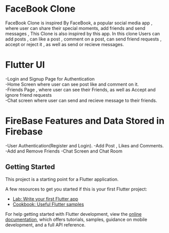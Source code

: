 # FaceBook Clone

FaceBook Clone is inspired By FaceBook, a popular social media app , where user can share their special moments, add friends and send messages , This Clone is also inspired by this app. In this clone Users can add posts , can like a post , comment on a post, can send friend requests , accept or reject it , as well as send or recieve messages.

# Flutter UI

-Login and Signup Page for Authentication<br>
-Home Screen where user can see post like and comment on it.<br>
-Friends Page , where user can see their Friends, as well as Accept and ignore friend requests<br>
-Chat screen where user can send and recieve message to their friends.<br>

# FireBase Features and Data Stored in Firebase

-User Authentication(Register and Login).
-Add Post , Likes and Comments.
-Add and Remove Friends
-Chat Screen and Chat Room

## Getting Started

This project is a starting point for a Flutter application.

A few resources to get you started if this is your first Flutter project:

- [Lab: Write your first Flutter app](https://docs.flutter.dev/get-started/codelab)
- [Cookbook: Useful Flutter samples](https://docs.flutter.dev/cookbook)

For help getting started with Flutter development, view the
[online documentation](https://docs.flutter.dev/), which offers tutorials,
samples, guidance on mobile development, and a full API reference.

